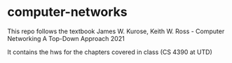 # computer-networks

This repo follows the textbook James W. Kurose, Keith W. Ross - Computer Networking A Top-Down Approach 2021

It contains the hws for the chapters covered in class (CS 4390 at UTD)